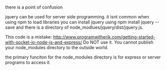 there is a point of confusion

jquery can be used for server side programming. it isnt common
when using npm to load libraries you can install jquery using npm install jquery --save and there
is a directory of node_modlues/jquery/dist/jquery.js. 

This code is a mistake:
http://www.programwitherik.com/getting-started-with-socket-io-node-js-and-express/
Do  NOT use it. You cannot publish your node_modules directory to the outside world. 

the primary funciton for the node_modules directory is for express or server programs to access it. 

